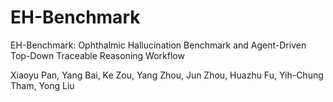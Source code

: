 # EH-Benchmark
EH-Benchmark: Ophthalmic Hallucination Benchmark and Agent-Driven Top-Down Traceable Reasoning Workflow

Xiaoyu Pan, Yang Bai, Ke Zou, Yang Zhou, Jun Zhou, Huazhu Fu, Yih-Chung Tham, Yong Liu
